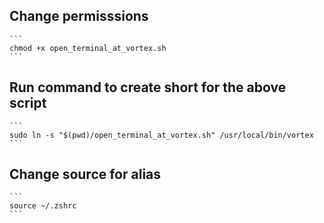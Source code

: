 
## Change permisssions
    ```
    chmod +x open_terminal_at_vortex.sh
    ```
## Run command to create short for the above script
    ```
    sudo ln -s "$(pwd)/open_terminal_at_vortex.sh" /usr/local/bin/vortex
    ```

## Change source for alias
    ```
    source ~/.zshrc
    ```
